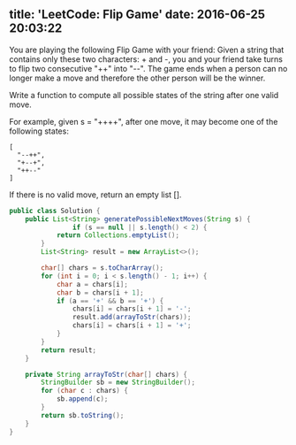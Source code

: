 title: 'LeetCode: Flip Game'
date: 2016-06-25 20:03:22
---

You are playing the following Flip Game with your friend: Given a string that contains only these two characters: + and -, you and your friend take turns to flip two consecutive "++" into "--". The game ends when a person can no longer make a move and therefore the other person will be the winner.

Write a function to compute all possible states of the string after one valid move.

For example, given s = "++++", after one move, it may become one of the following states:
```
[
  "--++",
  "+--+",
  "++--"
]
```
If there is no valid move, return an empty list [].

```java
public class Solution {
    public List<String> generatePossibleNextMoves(String s) {
                if (s == null || s.length() < 2) {
            return Collections.emptyList();
        }
        List<String> result = new ArrayList<>();

        char[] chars = s.toCharArray();
        for (int i = 0; i < s.length() - 1; i++) {
            char a = chars[i];
            char b = chars[i + 1];
            if (a == '+' && b == '+') {
                chars[i] = chars[i + 1] = '-';
                result.add(arrayToStr(chars));
                chars[i] = chars[i + 1] = '+';
            }
        }
        return result;
    }

    private String arrayToStr(char[] chars) {
        StringBuilder sb = new StringBuilder();
        for (char c : chars) {
            sb.append(c);
        }
        return sb.toString();
    }
}
```